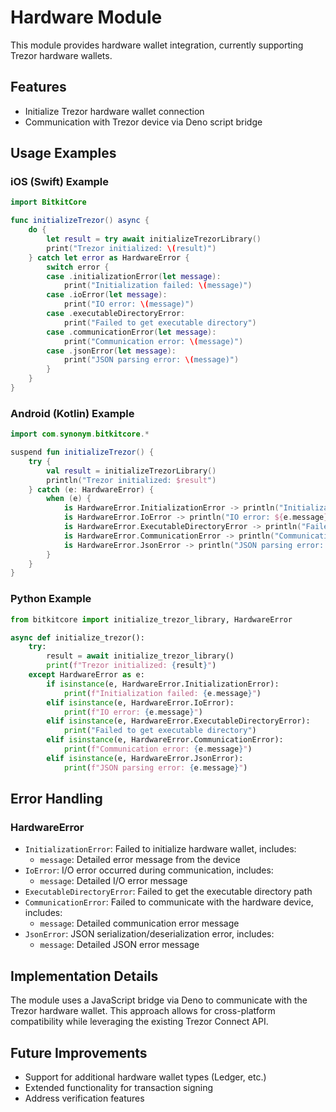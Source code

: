 # Hardware Module

This module provides hardware wallet integration, currently supporting Trezor hardware wallets.

## Features

- Initialize Trezor hardware wallet connection
- Communication with Trezor device via Deno script bridge

## Usage Examples

### iOS (Swift) Example
```swift
import BitkitCore

func initializeTrezor() async {
    do {
        let result = try await initializeTrezorLibrary()
        print("Trezor initialized: \(result)")
    } catch let error as HardwareError {
        switch error {
        case .initializationError(let message):
            print("Initialization failed: \(message)")
        case .ioError(let message):
            print("IO error: \(message)")
        case .executableDirectoryError:
            print("Failed to get executable directory")
        case .communicationError(let message):
            print("Communication error: \(message)")
        case .jsonError(let message):
            print("JSON parsing error: \(message)")
        }
    }
}
```

### Android (Kotlin) Example
```kotlin
import com.synonym.bitkitcore.*

suspend fun initializeTrezor() {
    try {
        val result = initializeTrezorLibrary()
        println("Trezor initialized: $result")
    } catch (e: HardwareError) {
        when (e) {
            is HardwareError.InitializationError -> println("Initialization failed: ${e.message}")
            is HardwareError.IoError -> println("IO error: ${e.message}")
            is HardwareError.ExecutableDirectoryError -> println("Failed to get executable directory")
            is HardwareError.CommunicationError -> println("Communication error: ${e.message}")
            is HardwareError.JsonError -> println("JSON parsing error: ${e.message}")
        }
    }
}
```

### Python Example
```python
from bitkitcore import initialize_trezor_library, HardwareError

async def initialize_trezor():
    try:
        result = await initialize_trezor_library()
        print(f"Trezor initialized: {result}")
    except HardwareError as e:
        if isinstance(e, HardwareError.InitializationError):
            print(f"Initialization failed: {e.message}")
        elif isinstance(e, HardwareError.IoError):
            print(f"IO error: {e.message}")
        elif isinstance(e, HardwareError.ExecutableDirectoryError):
            print("Failed to get executable directory")
        elif isinstance(e, HardwareError.CommunicationError):
            print(f"Communication error: {e.message}")
        elif isinstance(e, HardwareError.JsonError):
            print(f"JSON parsing error: {e.message}")
```

## Error Handling

### HardwareError
- `InitializationError`: Failed to initialize hardware wallet, includes:
  - `message`: Detailed error message from the device
- `IoError`: I/O error occurred during communication, includes:
  - `message`: Detailed I/O error message
- `ExecutableDirectoryError`: Failed to get the executable directory path
- `CommunicationError`: Failed to communicate with the hardware device, includes:
  - `message`: Detailed communication error message
- `JsonError`: JSON serialization/deserialization error, includes:
  - `message`: Detailed JSON error message

## Implementation Details

The module uses a JavaScript bridge via Deno to communicate with the Trezor hardware wallet. This approach allows for cross-platform compatibility while leveraging the existing Trezor Connect API.

## Future Improvements

- Support for additional hardware wallet types (Ledger, etc.)
- Extended functionality for transaction signing
- Address verification features